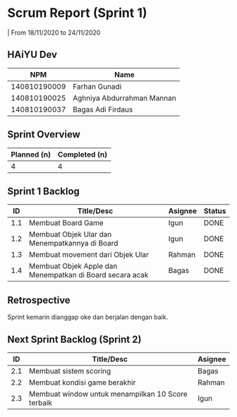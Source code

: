 # Scrum Report (Sprint 1)
| From 18/11/2020 to 24/11/2020

## HAiYU Dev
| NPM           | Name                          |
| ------------- |-------------------------------|
| 140810190009  | Farhan Gunadi                 |
| 140810190025  | Aghniya Abdurrahman Mannan    |
| 140810190037  | Bagas Adi Firdaus             |

## Sprint Overview
| Planned (n)   | Completed (n) |
| ------------- |-------------- |
| 4  | 4  |


## Sprint 1 Backlog

| ID  | Title/Desc | Asignee | Status |
| --- | ---------- | ------- | ------ |
| 1.1 | Membuat Board Game | Igun | DONE |
| 1.2 | Membuat Objek Ular dan Menempatkannya di Board       | Igun | DONE |
| 1.3 | Membuat movement dari Objek Ular                         | Rahman | DONE |
| 1.4 | Membuat Objek Apple dan Menempatkan di Board secara acak | Bagas | DONE |

## Retrospective 

Sprint kemarin dianggap oke dan berjalan dengan baik.

## Next Sprint Backlog (Sprint 2)
| ID  | Title/Desc | Asignee | 
| --- | ---------- | ------- | 
| 2.1 | Membuat sistem scoring | Bagas |  
| 2.2 | Membuat kondisi game berakhir | Rahman |
| 2.3 | Membuat window untuk menampilkan 10 Score terbaik | Igun |  
